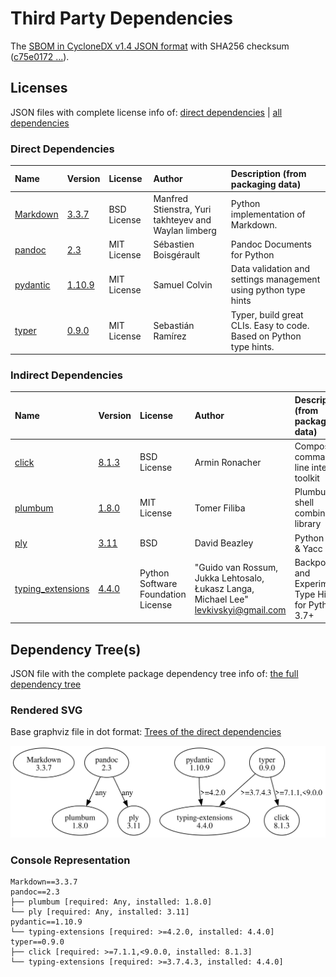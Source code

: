 # Third Party Dependencies

<!--[[[fill sbom_sha256()]]]-->
The [SBOM in CycloneDX v1.4 JSON format](https://git.sr.ht/~sthagen/gengive/blob/default/sbom/cdx.json) with SHA256 checksum ([c75e0172 ...](https://git.sr.ht/~sthagen/gengive/blob/default/sbom/cdx.json.sha256 "sha256:c75e0172ae95d83a02a5edee1d8a5139ee0c8ed11d9c8eb6f7f51841b75feef2")).
<!--[[[end]]] (checksum: 3a45880822ca967cf947a40a21ecb91f)-->
## Licenses 

JSON files with complete license info of: [direct dependencies](direct-dependency-licenses.json) | [all dependencies](all-dependency-licenses.json)

### Direct Dependencies

<!--[[[fill direct_dependencies_table()]]]-->
| Name                                                               | Version                                             | License     | Author                                               | Description (from packaging data)                                  |
|:-------------------------------------------------------------------|:----------------------------------------------------|:------------|:-----------------------------------------------------|:-------------------------------------------------------------------|
| [Markdown](https://Python-Markdown.github.io/)                     | [3.3.7](https://pypi.org/project/Markdown/3.3.7/)   | BSD License | Manfred Stienstra, Yuri takhteyev and Waylan limberg | Python implementation of Markdown.                                 |
| [pandoc](https://github.com/boisgera/pandoc/blob/master/README.md) | [2.3](https://pypi.org/project/pandoc/2.3/)         | MIT License | Sébastien Boisgérault                                | Pandoc Documents for Python                                        |
| [pydantic](https://github.com/pydantic/pydantic)                   | [1.10.9](https://pypi.org/project/pydantic/1.10.9/) | MIT License | Samuel Colvin                                        | Data validation and settings management using python type hints    |
| [typer](https://github.com/tiangolo/typer)                         | [0.9.0](https://pypi.org/project/typer/0.9.0/)      | MIT License | Sebastián Ramírez                                    | Typer, build great CLIs. Easy to code. Based on Python type hints. |
<!--[[[end]]] (checksum: 77a896d09048492b16f3cc68e761e877)-->

### Indirect Dependencies

<!--[[[fill indirect_dependencies_table()]]]-->
| Name                                                             | Version                                                    | License                            | Author                                                                                | Description (from packaging data)                      |
|:-----------------------------------------------------------------|:-----------------------------------------------------------|:-----------------------------------|:--------------------------------------------------------------------------------------|:-------------------------------------------------------|
| [click](https://palletsprojects.com/p/click/)                    | [8.1.3](https://pypi.org/project/click/8.1.3/)             | BSD License                        | Armin Ronacher                                                                        | Composable command line interface toolkit              |
| [plumbum](https://plumbum.readthedocs.io)                        | [1.8.0](https://pypi.org/project/plumbum/1.8.0/)           | MIT License                        | Tomer Filiba                                                                          | Plumbum: shell combinators library                     |
| [ply](http://www.dabeaz.com/ply/)                                | [3.11](https://pypi.org/project/ply/3.11/)                 | BSD                                | David Beazley                                                                         | Python Lex & Yacc                                      |
| [typing_extensions](https://github.com/python/typing_extensions) | [4.4.0](https://pypi.org/project/typing_extensions/4.4.0/) | Python Software Foundation License | "Guido van Rossum, Jukka Lehtosalo, Łukasz Langa, Michael Lee" <levkivskyi@gmail.com> | Backported and Experimental Type Hints for Python 3.7+ |
<!--[[[end]]] (checksum: 41140480856314620a18a0004f788c89)-->

## Dependency Tree(s)

JSON file with the complete package dependency tree info of: [the full dependency tree](package-dependency-tree.json)

### Rendered SVG

Base graphviz file in dot format: [Trees of the direct dependencies](package-dependency-tree.dot.txt)

<img src="./package-dependency-tree.svg" alt="Trees of the direct dependencies" title="Trees of the direct dependencies"/>

### Console Representation

<!--[[[fill dependency_tree_console_text()]]]-->
````console
Markdown==3.3.7
pandoc==2.3
├── plumbum [required: Any, installed: 1.8.0]
└── ply [required: Any, installed: 3.11]
pydantic==1.10.9
└── typing-extensions [required: >=4.2.0, installed: 4.4.0]
typer==0.9.0
├── click [required: >=7.1.1,<9.0.0, installed: 8.1.3]
└── typing-extensions [required: >=3.7.4.3, installed: 4.4.0]
````
<!--[[[end]]] (checksum: 7d160fc9d6d040b1dd66df27f39f8efc)-->
